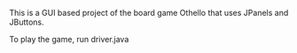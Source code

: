 This is a GUI based project of the board game Othello that uses JPanels and JButtons.

To play the game, run driver.java
